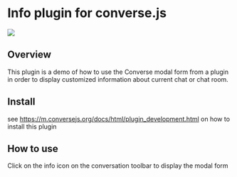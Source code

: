 # Info plugin for converse.js

<img src="https://github.com/conversejs/community-plugins/blob/master/info/info.png" />

## Overview
This plugin is a demo of how to use the Converse modal form from a plugin in order to display customized information about current chat or chat room.

## Install
see https://m.conversejs.org/docs/html/plugin_development.html on how to install this plugin

## How to use
Click on the info icon on the conversation toolbar to display the modal form
